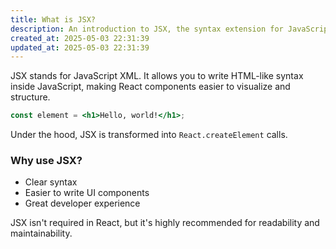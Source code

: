 ```yaml
---
title: What is JSX?
description: An introduction to JSX, the syntax extension for JavaScript used in React.
created_at: 2025-05-03 22:31:39
updated_at: 2025-05-03 22:31:39
---
```


JSX stands for JavaScript XML. It allows you to write HTML-like syntax inside JavaScript, making React components easier to visualize and structure.

```jsx
const element = <h1>Hello, world!</h1>;
```

Under the hood, JSX is transformed into `React.createElement` calls.

### Why use JSX?
- Clear syntax
- Easier to write UI components
- Great developer experience

JSX isn't required in React, but it's highly recommended for readability and maintainability.
